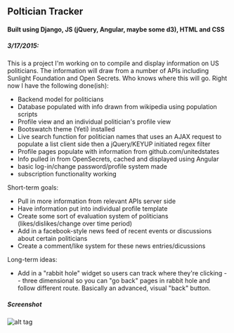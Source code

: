 ## Poltician Tracker
#### Built using Django, JS (jQuery, Angular, maybe some d3), HTML and CSS

##### 3/17/2015:

This is a project I'm working on to compile and display information on US politicians.  The information will draw from a number of APIs including Sunlight Foundation and Open Secrets.  Who knows where this will go.  Right now I have the following done(ish):
- Backend model for politicians
- Database populated with info drawn from wikipedia using population scripts
- Profile view and an individual politician's profile view
- Bootswatch theme (Yeti) installed
- Live search function for politician names that uses an AJAX request to populate a list client side then a jQuery/KEYUP initiated regex filter
- Profile pages populate with information from github.com/unitedstates
- Info pulled in from OpenSecrets, cached and displayed using Angular
- basic log-in/change password/profile system made
- subscription functionality working

Short-term goals:
- Pull in more information from relevant APIs server side
- Have information put into individual profile template
- Create some sort of evaluation system of politicians (likes/dislikes/change over time period)
- Add in a facebook-style news feed of recent events or discussions about certain politicians
- Create a comment/like system for these news entries/dicussions

Long-term ideas:
- Add in a "rabbit hole" widget so users can track where they're clicking -- three dimensional so you can "go back" pages in rabbit hole and follow different route. Basically an advanced, visual "back" button.


##### Screenshot
![alt tag](https://raw.githubusercontent.com/pfarnach/politician-tracker/master/screenshot.png)


